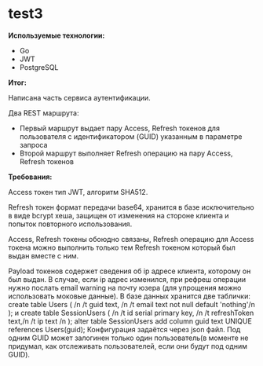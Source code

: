 # test3
**Используемые технологии:**

- Go
- JWT
- PostgreSQL

**Итог:**

Написана часть сервиса аутентификации.

Два REST маршрута:

- Первый маршрут выдает пару Access, Refresh токенов для пользователя с идентификатором (GUID) указанным в параметре запроса
- Второй маршрут выполняет Refresh операцию на пару Access, Refresh токенов

**Требования:**

Access токен тип JWT, алгоритм SHA512.

Refresh токен  формат передачи base64, хранится в базе исключительно в виде bcrypt хеша,  защищен от изменения на стороне клиента и попыток повторного использования.

Access, Refresh токены обоюдно связаны, Refresh операцию для Access токена можно выполнить только тем Refresh токеном который был выдан вместе с ним.

Payload токенов содержет сведения об ip адресе клиента, которому он был выдан. В случае, если ip адрес изменился, при рефреш операции нужно послать email warning на почту юзера (для упрощения можно использовать моковые данные).
В базе данных хранится две таблички:
create table Users ( /n
/t	guid text, /n
/t	email text  not null default 'nothing'/n
);
и
create table SessionUsers ( /n
/t	id serial primary key, /n
/t	refreshToken text,/n
/t	ip text  /n
);
alter  table SessionUsers add column guid text UNIQUE references Users(guid);
Конфигурация задаётся через json файл. Под одним GUID может залогинен только один пользователь(в моменте не придумал, как отслеживать пользователей, если они будут под одним GUID).
